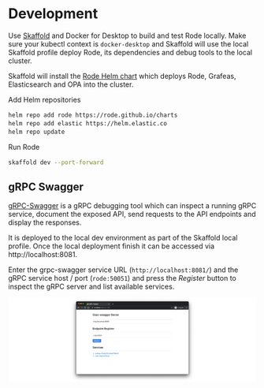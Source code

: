 # Development

Use [Skaffold](https://skaffold.dev/) and Docker for Desktop to build and test Rode locally. Make sure your kubectl context is `docker-desktop` and Skaffold will use the local Skaffold profile deploy Rode, its dependencies and debug tools to the local cluster.

Skaffold will install the [Rode Helm chart](https://github.com/rode/charts/tree/main/charts/rode) which deploys Rode, Grafeas, Elasticsearch and OPA into the cluster.

Add Helm repositories
```sh
helm repo add rode https://rode.github.io/charts
helm repo add elastic https://helm.elastic.co
helm repo update 
```

Run Rode
```sh
skaffold dev --port-forward
```

## gRPC Swagger

[gRPC-Swagger](https://github.com/grpc-swagger/grpc-swagger) is a gRPC debugging tool which can inspect a running gRPC service, document the exposed API, send requests to the API endpoints and display the responses.

It is deployed to the local dev environment as part of the Skaffold local profile. Once the local deployment finish it can be accessed via http://localhost:8081.

Enter the grpc-swagger service URL (`http://localhost:8081/`) and the gRPC service host / port (`rode:50051`) and press the *Register* button to inspect the gRPC server and list available services.

![](img/grpc-swagger.png)
